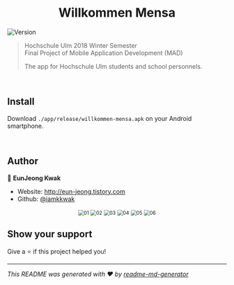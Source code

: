 <h1 align="center">Willkommen Mensa</h1>
<p>
  <img alt="Version" src="https://img.shields.io/badge/version-0.0.1-blue.svg?cacheSeconds=2592000" />
</p>


> Hochschule Ulm 2018 Winter Semester<br>
> Final Project of Mobile Application Development (MAD)
>
> The app for Hochschule Ulm students and school personnels.

<br>

## Install

Download `./app/release/willkommen-mensa.apk` on your Android smartphone.

<br>

## Author

👤 **EunJeong Kwak**

* Website: http://eun-jeong.tistory.com
* Github: [@iamkkwak](https://github.com/iamkkwak)

<div align="center">

<img src="images/01.PNG" alt="01" align="center" style="zoom:80%;" />

<img src="images/02.PNG" alt="02" align="center" style="zoom:80%;" />

<img src="images/03.PNG" alt="03" align="center" style="zoom:80%;" />

<img src="images/04.PNG" alt="04" align="center" style="zoom:80%;" />

<img src="images/05.PNG" alt="05" align="center" style="zoom:80%;" />

<img src="images/06.PNG" alt="06" align="center" style="zoom:80%;" />

</div>


## Show your support

Give a ⭐️ if this project helped you!

***
_This README was generated with ❤️ by [readme-md-generator](https://github.com/kefranabg/readme-md-generator)_
